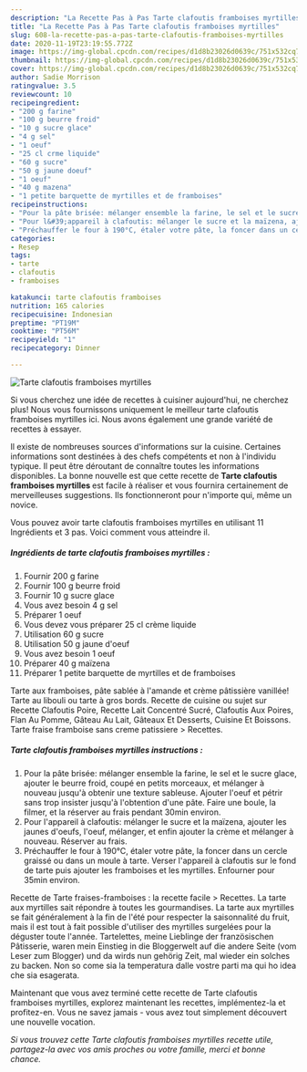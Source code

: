 ```yaml
---
description: "La Recette Pas à Pas Tarte clafoutis framboises myrtilles"
title: "La Recette Pas à Pas Tarte clafoutis framboises myrtilles"
slug: 608-la-recette-pas-a-pas-tarte-clafoutis-framboises-myrtilles
date: 2020-11-19T23:19:55.772Z
image: https://img-global.cpcdn.com/recipes/d1d8b23026d0639c/751x532cq70/tarte-clafoutis-framboises-myrtilles-photo-principale-de-la-recette.jpg
thumbnail: https://img-global.cpcdn.com/recipes/d1d8b23026d0639c/751x532cq70/tarte-clafoutis-framboises-myrtilles-photo-principale-de-la-recette.jpg
cover: https://img-global.cpcdn.com/recipes/d1d8b23026d0639c/751x532cq70/tarte-clafoutis-framboises-myrtilles-photo-principale-de-la-recette.jpg
author: Sadie Morrison
ratingvalue: 3.5
reviewcount: 10
recipeingredient:
- "200 g farine"
- "100 g beurre froid"
- "10 g sucre glace"
- "4 g sel"
- "1 oeuf"
- "25 cl crme liquide"
- "60 g sucre"
- "50 g jaune doeuf"
- "1 oeuf"
- "40 g mazena"
- "1 petite barquette de myrtilles et de framboises"
recipeinstructions:
- "Pour la pâte brisée: mélanger ensemble la farine, le sel et le sucre glace, ajouter le beurre froid, coupé en petits morceaux, et mélanger à nouveau jusqu&#39;à obtenir une texture sableuse. Ajouter l&#39;oeuf et pétrir sans trop insister jusqu&#39;à l&#39;obtention d&#39;une pâte. Faire une boule, la filmer, et la réserver au frais pendant 30min environ."
- "Pour l&#39;appareil à clafoutis: mélanger le sucre et la maïzena, ajouter les jaunes d&#39;oeufs, l&#39;oeuf, mélanger, et enfin ajouter la crème et mélanger à nouveau. Réserver au frais."
- "Préchauffer le four à 190°C, étaler votre pâte, la foncer dans un cercle graissé ou dans un moule à tarte. Verser l&#39;appareil à clafoutis sur le fond de tarte puis ajouter les framboises et les myrtilles. Enfourner pour 35min environ."
categories:
- Resep
tags:
- tarte
- clafoutis
- framboises

katakunci: tarte clafoutis framboises 
nutrition: 165 calories
recipecuisine: Indonesian
preptime: "PT19M"
cooktime: "PT56M"
recipeyield: "1"
recipecategory: Dinner

---
```



![Tarte clafoutis framboises myrtilles](https://img-global.cpcdn.com/recipes/d1d8b23026d0639c/751x532cq70/tarte-clafoutis-framboises-myrtilles-photo-principale-de-la-recette.jpg)

Si vous cherchez une idée de recettes à cuisiner aujourd'hui, ne cherchez plus! Nous vous fournissons uniquement le meilleur tarte clafoutis framboises myrtilles ici. Nous avons également une grande variété de recettes à essayer.

Il existe de nombreuses sources d'informations sur la cuisine. Certaines informations sont destinées à des chefs compétents et non à l'individu typique. Il peut être déroutant de connaître toutes les informations disponibles. La bonne nouvelle est que cette recette de <strong> Tarte clafoutis framboises myrtilles </strong> est facile à réaliser et vous fournira certainement de merveilleuses suggestions. Ils fonctionneront pour n'importe qui, même un novice.

<!--inarticleads1-->

Vous pouvez avoir tarte clafoutis framboises myrtilles en utilisant 11 Ingrédients et 3 pas. Voici comment vous atteindre il.

##### Ingrédients de tarte clafoutis framboises myrtilles :

1. Fournir 200 g farine
1. Fournir 100 g beurre froid
1. Fournir 10 g sucre glace
1. Vous avez besoin 4 g sel
1. Préparer 1 oeuf
1. Vous devez vous préparer 25 cl crème liquide
1. Utilisation 60 g sucre
1. Utilisation 50 g jaune d&#39;oeuf
1. Vous avez besoin 1 oeuf
1. Préparer 40 g maïzena
1. Préparer 1 petite barquette de myrtilles et de framboises


Tarte aux framboises, pâte sablée à l&#39;amande et crème pâtissière vanillée! Tarte au libouli ou tarte à gros bords. Recette de cuisine ou sujet sur Recette Clafoutis Poire, Recette Lait Concentré Sucré, Clafoutis Aux Poires, Flan Au Pomme, Gâteau Au Lait, Gâteaux Et Desserts, Cuisine Et Boissons. Tarte fraise framboise sans creme patissiere &gt; Recettes. 

<!--inarticleads2-->

##### Tarte clafoutis framboises myrtilles instructions :

1. Pour la pâte brisée: mélanger ensemble la farine, le sel et le sucre glace, ajouter le beurre froid, coupé en petits morceaux, et mélanger à nouveau jusqu&#39;à obtenir une texture sableuse. Ajouter l&#39;oeuf et pétrir sans trop insister jusqu&#39;à l&#39;obtention d&#39;une pâte. Faire une boule, la filmer, et la réserver au frais pendant 30min environ.
1. Pour l&#39;appareil à clafoutis: mélanger le sucre et la maïzena, ajouter les jaunes d&#39;oeufs, l&#39;oeuf, mélanger, et enfin ajouter la crème et mélanger à nouveau. Réserver au frais.
1. Préchauffer le four à 190°C, étaler votre pâte, la foncer dans un cercle graissé ou dans un moule à tarte. Verser l&#39;appareil à clafoutis sur le fond de tarte puis ajouter les framboises et les myrtilles. Enfourner pour 35min environ.


Recette de Tarte fraises-framboises : la recette facile &gt; Recettes. La tarte aux myrtilles sait répondre à toutes les gourmandises. La tarte aux myrtilles se fait généralement à la fin de l&#39;été pour respecter la saisonnalité du fruit, mais il est tout à fait possible d&#39;utiliser des myrtilles surgelées pour la déguster toute l&#39;année. Tartelettes, meine Lieblinge der französischen Pâtisserie, waren mein Einstieg in die Bloggerwelt auf die andere Seite (vom Leser zum Blogger) und da wirds nun gehörig Zeit, mal wieder ein solches zu backen. Non so come sia la temperatura dalle vostre parti ma qui ho idea che sia esagerata. 

<!--inarticleads1-->

<p>
Maintenant que vous avez terminé cette recette de Tarte clafoutis framboises myrtilles, explorez maintenant les recettes, implémentez-la et profitez-en. Vous ne savez jamais - vous avez tout simplement découvert une nouvelle vocation.
</p>

<p>
<i>Si vous trouvez cette Tarte clafoutis framboises myrtilles recette utile, partagez-la avec vos amis proches ou votre famille, merci et bonne chance.</i>
</p>
